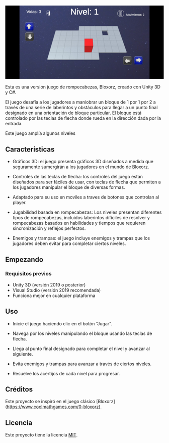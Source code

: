 ![](https://github.com/camilo1962/BuscaHoyos/blob/main/Assets/Sprites/captura.jpg)


Esta es una  versión juego de rompecabezas, Bloxorz, creado con Unity 3D y C#.

El juego desafía a los jugadores a maniobrar un bloque de 1 por 1 por 2 a través de una serie de laberintos y obstáculos para llegar a un punto final designado en una orientación de bloque particular. El bloque está controlado por las teclas de flecha donde rueda en la dirección dada por la entrada.

Este juego amplía algunos niveles
## Características

- Gráficos 3D: el juego presenta gráficos 3D diseñados a medida que seguramente sumergirán a los jugadores en el mundo de Bloxorz.

- Controles de las teclas de flecha: los controles del juego están diseñados para ser fáciles de usar, con teclas de flecha que permiten a los jugadores manipular el bloque de diversas formas.

- Adaptado para su uso en moviles a traves de botones que controlan al player.

- Jugabilidad basada en rompecabezas: Los niveles presentan diferentes tipos de rompecabezas, incluidos laberintos difíciles de resolver y rompecabezas basados ​​en habilidades y tiempos que requieren sincronización y reflejos perfectos.

- Enemigos y trampas: el juego incluye enemigos y trampas que los jugadores deben evitar para completar ciertos niveles.


## Empezando

### Requisitos previos
- Unity 3D (versión 2019 o posterior)
- Visual Studio (versión 2019 recomendada)
- Funciona mejor en cualquier plataforma

## Uso

- Inicie el juego haciendo clic en el botón "Jugar".

- Navega por los niveles manipulando el bloque usando las teclas de flecha.

- Llega al punto final designado para completar el nivel y avanzar al siguiente.

- Evita enemigos y trampas para avanzar a través de ciertos niveles.

- Resuelve los acertijos de cada nivel para progresar.


## Créditos

Este proyecto se inspiró en el juego clásico [Bloxorz] (https://www.coolmathgames.com/0-bloxorz).
## Licencia

Este proyecto tiene la licencia [MIT](https://choosealicense.com/licenses/mit/).
